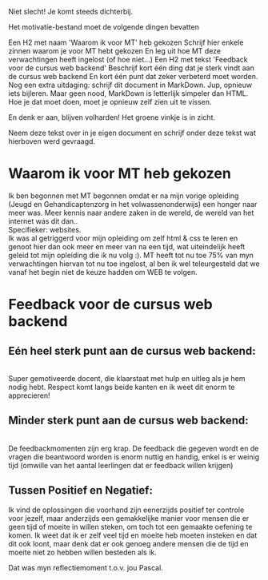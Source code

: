 Niet slecht! Je komt steeds dichterbij.

Het motivatie-bestand moet de volgende dingen bevatten

Een H2 met naam 'Waarom ik voor MT' heb gekozen
Schrijf hier enkele zinnen waarom je voor MT hebt gekozen
En leg uit hoe MT deze verwachtingen heeft ingelost (of hoe niet...)
Een H2 met tekst 'Feedback voor de cursus web backend'
Beschrijf kort één ding dat je sterk vindt aan de cursus web backend
En kort één punt dat zeker verbeterd moet worden.
Nog een extra uitdaging: schrijf dit document in MarkDown. Jup, opnieuw iets bijleren. Maar geen nood, MarkDown is letterlijk simpeler dan HTML. Hoe je dat moet doen, moet je opnieuw zelf zien uit te vissen.

En denk er aan, blijven volharden! Het groene vinkje is in zicht.

Neem deze tekst over in je eigen document en schrijf onder deze tekst wat hierboven werd gevraagd.

Waarom ik voor MT heb gekozen
===

Ik ben begonnen met MT begonnen omdat er na mijn vorige opleiding (Jeugd en Gehandicaptenzorg in het volwassenonderwijs) een honger naar meer was.
Meer kennis naar andere zaken in de wereld, de wereld van het internet was dit dan.. <br>
Specifieker: websites.
<br>
Ik was al getriggerd voor mijn opleiding om zelf html & css te leren en genoot hier dan ook meer en meer van na een tijd, wat uiteindelijk heeft geleid tot mijn opleiding die ik nu volg :).
MT heeft tot nu toe 75% van myn verwachtingen hiervan tot nu toe ingelost, al ben ik wel teleurgesteld dat we vanaf het begin niet de keuze hadden om WEB te volgen.

Feedback voor de cursus web backend
===

Eén heel sterk punt aan de cursus web backend:
---
<br>
Super gemotiveerde docent, die klaarstaat met hulp en uitleg als je hem nodig hebt. Respect komt langs beide kanten en ik weet dit enorm te apprecieren!


Minder sterk punt aan de cursus web backend:
---
<br>
De feedbackmomenten zijn erg krap. De feedback die gegeven wordt en de vragen die beantwoord worden is enorm nuttig en handig, enkel is er weinig tijd (omwille van het aantal leerlingen dat er feedback willen krijgen)

Tussen Positief en Negatief:
---
Ik vind de oplossingen die voorhand zijn eenerzijds positief ter controle voor jezelf, maar anderzijds een gemakkelijke manier voor mensen die er geen tijd of moeite in willen steken, om toch tot een gemaakte oefening te komen. Ik weet dat ik er zelf veel tijd en moeite heb moeten insteken en dat dit ook loont, maar denk dat er ook genoeg andere mensen die de tijd en moeite niet zo hebben willen besteden als ik.


Dat was myn reflectiemoment t.o.v. jou Pascal.
